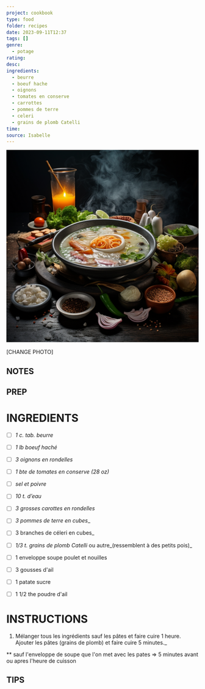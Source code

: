 ```yaml
---
project: cookbook
type: food
folder: recipes
date: 2023-09-11T12:37
tags: []
genre:
  - potage
rating: 
desc: 
ingredients:
  - beurre
  - boeuf hache
  - oignons
  - tomates en conserve
  - carrottes
  - pommes de terre
  - celeri
  - grains de plomb Catelli
time: 
source: Isabelle
---
```


![IMAGE](_default.png)


[CHANGE PHOTO]


## NOTES




## PREP


# INGREDIENTS

- [ ] _1 c. tab. beurre_
- [ ] _1 lb boeuf haché_
- [ ] _3 oignons en rondelles_
- [ ] _1 bte de tomates en conserve (28 oz)_
- [ ] _sel et poivre_
- [ ] _10 t. d’eau_
- [ ] _3 grosses carottes en rondelles_
- [ ] _3 pommes de terre en cubes__
- [ ] 3 branches de céleri en cubes_
- [ ] _1/3 t. grains de plomb Catelli_ ou autre_(ressemblent à des petits pois)_
- [ ] 1 enveloppe soupe poulet et nouilles
- [ ] 3 gousses d'ail
- [ ] 1 patate sucre
- [ ] 1 1/2 the poudre d'ail


# INSTRUCTIONS

1. Mélanger tous les ingrédients sauf les pâtes et faire cuire 1 heure. Ajouter les pâtes (grains de plomb) et faire cuire 5 minutes._

** sauf l'enveloppe de soupe que l'on met avec les pates => 5 minutes avant ou apres l'heure de cuisson

## TIPS



